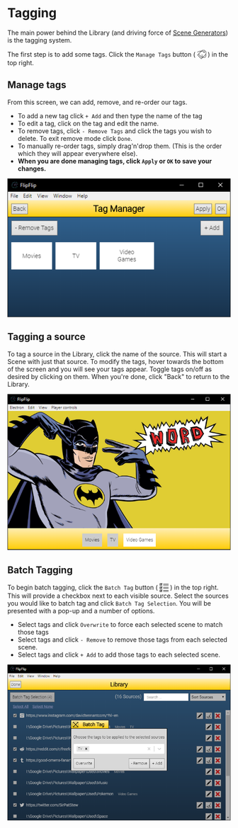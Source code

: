 # Tagging
The main power behind the Library (and driving force of [Scene Generators](scene_generators.md)) is the tagging system.

The first step is to add some tags. Click the `Manage Tags` button ( <img style="vertical-align: -5px" 
src="doc_icons/tag.svg" alt="Manage Tags" 
width="20" height="20"> ) in the top right.

## Manage tags
From this screen, we can add, remove, and re-order our tags.

* To add a new tag click `+ Add` and then type the name of the tag
* To edit a tag, click on the tag and edit the name.
* To remove tags, click `- Remove Tags` and click the tags you wish to delete. To exit remove mode click `Done`. 
* To manually re-order tags, simply drag'n'drop them. (This is the order which they will appear everywhere else).
* **When you are done managing tags, click `Apply` or `OK` to save your changes.**

![](doc_images/manage_tags.png)

## Tagging a source
To tag a source in the Library, click the name of the source. This will start a Scene with just that source. 
To modify the tags, hover towards the bottom of the screen and you will see your tags appear. Toggle tags on/off as 
desired by clicking on them. When you're done, click "Back" to return to the Library.

![](doc_images/tagging.png)

## Batch Tagging
To begin batch tagging, click the `Batch Tag` button ( <img style="vertical-align: -5px" 
src="doc_icons/batch.svg" alt="Batch Tag" width="20" height="20"> ) in the top right. This will provide a checkbox 
next to each visible source. Select the sources you would like to batch tag and click `Batch Tag Selection`. You 
will be presented with a pop-up and a number of options.

* Select tags and click `Overwrite` to force each selected scene to match those tags
* Select tags and click `- Remove` to remove those tags from each selected scene.
* Select tags and click `+ Add` to add those tags to each selected scene.

![](doc_images/library_batch.png)